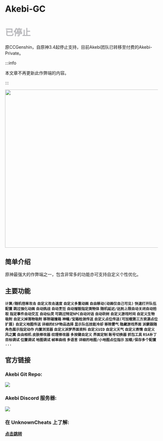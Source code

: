 # Akebi-GC

# <font color=#b6b6ba>已停止</font>

原CCGenshin，自原神3.4起停止支持，目前Akebi团队已转移至付费的Akebi-Private。

:::info

本文章不再更新此作弊端的内容。

:::

<div align=center>
    <img src="https://user-images.githubusercontent.com/67109235/176832764-471a6bd5-405f-43dd-97ec-c11997880993.png" width="520"/>
</div>

## 简单介绍

原神最强大的作弊端之一，包含非常多的功能亦可支持自定义个性优化。

## 主要功能

**`计算/随机倍率攻击` `自定义攻击速度` `自定义多重动画` `自由移动(动画仅自己可见)` `快速打开队伍配置` `跳过强化动画` `自动挑战` `自动烹饪` `自动摧毁指定类物体` `随机延迟/达到上限自动关闭自动拾取` `指定事件自动交互` `自动仙灵` `可跳过特定NPC自动对话` `自动砍树` `自定义游戏时间` `自定义生物吸附` `自定义掉落物吸附` `移除碰撞箱` `神瞳/宝箱检测传送` `自定义点位传送(可加载第三方资源点位扩展)` `自定义地图传送` `详细的ESP物品选择` `显示队伍技能冷却` `移除雾气` `隐藏游戏界面` `派蒙跟随` `角色展示指定动作` `内置浏览器` `自定义派梦界面资料` `自定义UID` `自定义天气` `自定义表情` `自定义风之翼` `自由相机` `皮肤修改器` `纹理修改器` `多按键自定义` `界面定制` `账号切换器` `抓包工具` `RSA补丁` `目标调试`
`位置调试` `地图调试` `帧率曲线` `多语言` `详细的地图/小地图点位指示` `加载/保存多个配置` `...`**


## 官方链接

### Akebi Git Repo: 
<a href="https://git.crepe.moe/taiga74164/Akebi-GC"><img src="https://img.shields.io/badge/-Github-black?style=for-the-badge&logo=Github"></a>

### Akebi Discord 服务器: 
<a href="https://discord.gg/akebi"><img src="https://img.shields.io/discord/440536354544156683?label=Discord&logo=discord&style=for-the-badge&color=blueviolet"></a>

### 在 UnknownCheats 上了解: 
[**点击跳转**](https://www.unknowncheats.me/forum/genshin-impact/512860-akebi-genshin-cheat.html)